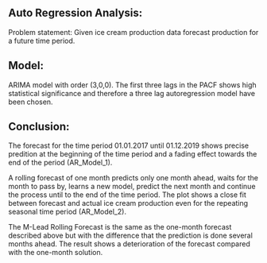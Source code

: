 Auto Regression Analysis:
-------------------------
Problem statement: Given ice cream production data forecast production for a future time period.

Model:
------
ARIMA model with order (3,0,0). The first three lags in the PACF shows high statistical significance and therefore a three lag autoregression model have been chosen.

Conclusion:
-----------
The forecast for the time period 01.01.2017 until 01.12.2019 shows precise predition at the beginning of the time period and a fading effect towards the end of the period (AR_Model_1).

A rolling forecast of one month predicts only one month ahead, waits for the month to pass by, learns a new model, predict the next month and continue the process until to the end of the time period.
The plot shows a close fit between forecast and actual ice cream production even for the repeating seasonal time period (AR_Model_2).

The M-Lead Rolling Forecast is the same as the one-month forecast described above but with the difference that 
the prediction is done several months ahead. The result shows a deterioration of the forecast compared with the one-month solution. 
